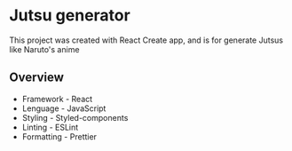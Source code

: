 # Jutsu generator

This project was created with React Create app, and is for generate Jutsus like Naruto's anime

## Overview
- Framework - React
- Lenguage - JavaScript
- Styling - Styled-components
- Linting - ESLint
- Formatting - Prettier